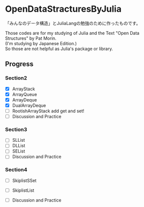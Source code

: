 # OpenDataStracturesByJulia

「みんなのデータ構造」とJuliaLangの勉強のために作ったものです。  

Those codes are for my studying of Julia and the Text "Open Data Structures" by Pat Morin.  
(I'm studying by Japanese Edition.)  
So those are not helpful as Julia's package or library.

## Progress

### Section2

- [x] ArrayStack
- [x] ArrayQueue
- [x] ArrayDeque
- [x] DualArrayDeque
- [ ] RootishArrayStack  add get and set!
- [ ] Discussion and Practice

### Section3

- [ ] SLList
- [ ] DLList
- [ ] SEList
- [ ] Discussion and Practice

### Section4

- [ ] SkiplistSSet
- [ ] SkiplistList
- [ ] Discussion and Practice

